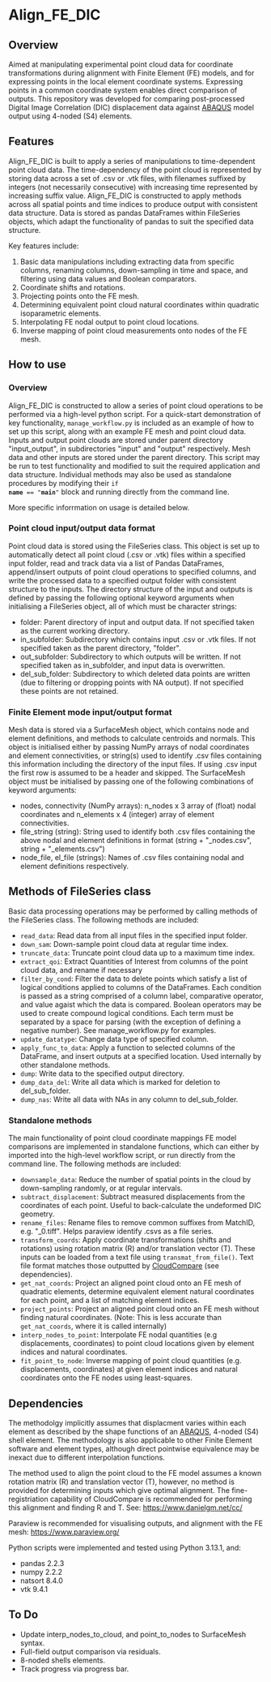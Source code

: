 # Align_FE_DIC

## Overview 

Aimed at manipulating experimental point cloud data for coordinate transformations during alignment with Finite Element (FE) models, and for expressing points in the local element coordinate systems. Expressing points in a common coordinate system enables direct comparison of outputs. This repository was developed for comparing post-processed Digital Image Correlation (DIC) displacement data against [ABAQUS](https://www.3ds.com/products/simulia/abaqus) model output using 4-noded (S4) elements. 

## Features

Align_FE_DIC is built to apply a series of manipulations to time-dependent point cloud data. The time-dependency of the point cloud is represented by storing data across a set of .csv or .vtk files, with filenames suffixed by integers (not necessarily consecutive) with increasing time represented by increasing suffix value. Align_FE_DIC is constructed to apply methods across all spatial points and time indices to produce output with consistent data structure. Data is stored as pandas DataFrames within FileSeries objects, which adapt the functionality of pandas to suit the specified data structure.

Key features include:
1) Basic data manipulations including extracting data from specific columns, renaming columns, down-sampling in time and space, and filtering using data values and Boolean comparators.
2) Coordinate shifts and rotations.
3) Projecting points onto the FE mesh.
4) Determining equivalent point cloud natural coordinates within quadratic isoparametric elements.
5) Interpolating FE nodal output to point cloud locations.
6) Inverse mapping of point cloud measurements onto nodes of the FE mesh.

## How to use

### Overview

Align_FE_DIC is constructed to allow a series of point cloud operations to be performed via a high-level python script. For a quick-start demonstration of key functionality, <code>manage_workflow.py</code> is included as an example of how to set up this script, along with an example FE mesh and point cloud data. Inputs and output point clouds are stored under parent directory "input_output", in subdirectories "input" and "output" respectively. Mesh data and other inputs are stored under the parent directory. This script may be run to test functionality and modified to suit the required application and data structure. Individual methods may also be used as standalone procedures by modifying their <code>if __name__ == "__main__"</code> block and running directly from the command line.

More specific inforrmation on usage is detailed below.

### Point cloud input/output data format

Point cloud data is stored using the FileSeries class. This object is set up to automatically detect all point cloud (.csv or .vtk) files within a specified input folder, read and track data via a list of Pandas DataFrames, append/insert outputs of point cloud operations to specified columns, and write the processed data to a specified output folder with consistent structure to the inputs. The directory structure of the input and outputs is defined by passing the following optional keyword arguments when initialising a FileSeries object, all of which must be character strings:
- folder: Parent directory of input and output data. If not specified taken as the current working directory.
- in_subfolder: Subdirectory which contains input .csv or .vtk files. If not specified taken as the parent directory, "folder".
- out_subfolder: Subdirectory to which outputs will be written. If not specified taken as in_subfolder, and input data is overwritten.
- del_sub_folder: Subdirectory to which deleted data points are written (due to filtering or dropping points with NA output). If not specified these points are not retained.

### Finite Element mode input/output format

Mesh data is stored via a SurfaceMesh object, which contains node and element definitions, and methods to calculate centroids and normals. This object is initialised either by passing NumPy arrays of nodal coordinates and element connectivities, or string(s) used to identify .csv files containing this information including the directory of the input files. If using .csv input the first row is assumed to be a header and skipped. The SurfaceMesh object must be initialised by passing one of the following combinations of keyword arguments:
- nodes, connectivity (NumPy arrays): n_nodes x 3 array of (float) nodal coordinates and n_elements x 4 (integer) array of element connectivities.
- file_string (string): String used to identify both .csv files containing the above nodal and element definitions in format (string + "_nodes.csv", string + "_elements.csv")
- node_file, el_file (strings): Names of .csv files containing nodal and element definitions respectively.

## Methods of FileSeries class

Basic data processing operations may be performed by calling methods of the FileSeries class. The following methods are included:
- <code>read_data</code>: Read data from all input files in the specified input folder.
- <code>down_sam</code>: Down-sample point cloud data at regular time index.
- <code>truncate_data</code>: Truncate point cloud data up to a maximum time index.
- <code>extract_qoi</code>: Extract Quantities of Interest from columns of the point cloud data, and rename if necessary
- <code>filter_by_cond</code>: Filter the data to delete points which satisfy a list of logical conditions applied to columns of the DataFrames. Each condition is passed as a string comprised of a column label, comparative operator, and value agaist which the data is compared. Boolean operators may be used to create compound logical conditions. Each term must be separated by a space for parsing (with the exception of defining a negative number). See manage_workflow.py for examples.
- <code>update_datatype</code>: Change data type of specified column.
- <code>apply_func_to_data</code>: Apply a function to selected columns of the DataFrame, and insert outputs at a specified location. Used internally by other standalone methods.
- <code>dump</code>: Write data to the specified output directory.
- <code>dump_data_del</code>: Write all data which is marked for deletion to del_sub_folder.
- <code>dump_nas</code>: Write all data with NAs in any column to del_sub_folder.

### Standalone methods

The main functionality of point cloud coordinate mappings FE model comparisons are implemented in standalone functions, which can either by imported into the high-level workflow script, or run directly from the command line. The following methods are included:
- <code>downsample_data</code>: Reduce the number of spatial points in the cloud by down-sampling randomly, or at regular intervals.
- <code>subtract_displacement</code>: Subtract measured displacements from the coordinates of each point. Useful to back-calculate the undeformed DIC geometry.
- <code>rename_files</code>: Rename files to remove common suffixes from MatchID, e.g. "_0.tiff". Helps paraview identify .csvs as a file series.
- <code>transform_coords</code>: Apply coordinate transformations (shifts and rotations) using rotation matrix (R) and/or translation vector (T). These inputs can be loaded from a text file using <code>transmat_from_file()</code>. Text file format matches those outputted by [CloudCompare](https://www.danielgm.net/cc/) (see dependencies).
- <code>get_nat_coords</code>: Project an aligned point cloud onto an FE mesh of quadratic elements, determine equivalent element natural coordinates for each point, and a list of matching element indices.
- <code>project_points</code>: Project an aligned point cloud onto an FE mesh without finding natural coordinates. (Note: This is less accurate than <code>get_nat_coords</code>, where it is called internally)
- <code>interp_nodes_to_point</code>: Interpolate FE nodal quantities (e.g displacements, coordinates) to point cloud locations given by element indices and natural coordinates.
- <code>fit_point_to_node</code>: Inverse mapping of point cloud quantities (e.g. displacements, coordinates) at given element indices and natural coordinates onto the FE nodes using least-squares.

## Dependencies

The methodolgy implicitly assumes that displacment varies within each element as described by the shape functions of an [ABAQUS](https://www.3ds.com/products/simulia/abaqus), 4-noded (S4) shell element. The methodology is also applicable to other Finite Element software and element types, although direct pointwise equivalence may be inexact due to different interpolation functions.

The method used to align the point cloud to the FE model assumes a known rotation matrix (R) and translation vector (T), however, no method is provided for determining inputs which give optimal alignment. The fine-registriation capability of CloudCompare is recommended for performing this alignment and finding R and T. See:
<https://www.danielgm.net/cc/>

Paraview is recommended for visualising outputs, and alignment with the FE mesh:
<https://www.paraview.org/>

Python scripts were implemented and tested using Python 3.13.1, and:
- pandas 2.2.3
- numpy 2.2.2
- natsort 8.4.0
- vtk 9.4.1

## To Do

- Update interp_nodes_to_cloud, and point_to_nodes to SurfaceMesh syntax.
- Full-field output comparison via residuals.
- 8-noded shells elements.
- Track progress via progress bar.